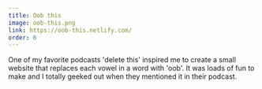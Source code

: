 ```yaml
---
title: Oob this
image: oob-this.png
link: https://oob-this.netlify.com/
order: 6
---
```


One of my favorite podcasts 'delete this' inspired me to create a small website that replaces each vowel in a word with 'oob'. It was loads of fun to make and I totally geeked out when they mentioned it in their podcast.
